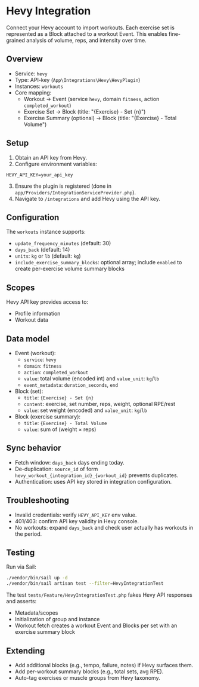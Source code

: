 # Hevy Integration

Connect your Hevy account to import workouts. Each exercise set is represented as a Block attached to a workout Event. This enables fine-grained analysis of volume, reps, and intensity over time.

## Overview

- Service: `hevy`
- Type: API-key (`App\Integrations\Hevy\HevyPlugin`)
- Instances: `workouts`
- Core mapping:
    - Workout → Event (service `hevy`, domain `fitness`, action `completed_workout`)
    - Exercise Set → Block (title: "{Exercise} - Set {n}")
    - Exercise Summary (optional) → Block (title: "{Exercise} - Total Volume")

## Setup

1. Obtain an API key from Hevy.
2. Configure environment variables:

```env
HEVY_API_KEY=your_api_key
```

3. Ensure the plugin is registered (done in `app/Providers/IntegrationServiceProvider.php`).
4. Navigate to `/integrations` and add Hevy using the API key.

## Configuration

The `workouts` instance supports:

- `update_frequency_minutes` (default: 30)
- `days_back` (default: 14)
- `units`: `kg` or `lb` (default: `kg`)
- `include_exercise_summary_blocks`: optional array; include `enabled` to create per-exercise volume summary blocks

## Scopes

Hevy API key provides access to:

- Profile information
- Workout data

## Data model

- Event (workout):
    - `service`: `hevy`
    - `domain`: `fitness`
    - `action`: `completed_workout`
    - `value`: total volume (encoded int) and `value_unit`: `kg`/`lb`
    - `event_metadata`: `duration_seconds`, `end`
- Block (set):
    - `title`: `{Exercise} - Set {n}`
    - `content`: exercise, set number, reps, weight, optional RPE/rest
    - `value`: set weight (encoded) and `value_unit`: `kg`/`lb`
- Block (exercise summary):
    - `title`: `{Exercise} - Total Volume`
    - `value`: sum of (weight × reps)

## Sync behavior

- Fetch window: `days_back` days ending today.
- De-duplication: `source_id` of form `hevy_workout_{integration_id}_{workout_id}` prevents duplicates.
- Authentication: uses API key stored in integration configuration.

## Troubleshooting

- Invalid credentials: verify `HEVY_API_KEY` env value.
- 401/403: confirm API key validity in Hevy console.
- No workouts: expand `days_back` and check user actually has workouts in the period.

## Testing

Run via Sail:

```bash
./vendor/bin/sail up -d
./vendor/bin/sail artisan test --filter=HevyIntegrationTest
```

The test `tests/Feature/HevyIntegrationTest.php` fakes Hevy API responses and asserts:

- Metadata/scopes
- Initialization of group and instance
- Workout fetch creates a workout Event and Blocks per set with an exercise summary block

## Extending

- Add additional blocks (e.g., tempo, failure, notes) if Hevy surfaces them.
- Add per-workout summary blocks (e.g., total sets, avg RPE).
- Auto-tag exercises or muscle groups from Hevy taxonomy.
